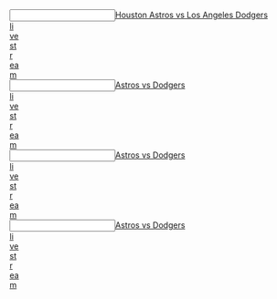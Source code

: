   <article></article><input data="dot"><a href="https://tinyurl.com/ybdpqqcm">Houston Astros vs Los Angeles Dodgers </article><article>li</article><article>ve</article><article> st</article><article>r</article><article>ea</article>m</a></input>

 <article></article><input data="dot"><a href="https://tinyurl.com/y9yw4cnm">Astros vs Dodgers </article><article>li</article><article>ve</article><article> st</article><article>r</article><article>ea</article>m</a></input>


 <article></article><input data="dot"><a href="https://tinyurl.com/y9t4fpxl">Astros vs Dodgers </article><article>li</article><article>ve</article><article> st</article><article>r</article><article>ea</article>m</a></input>
  <article></article><input data="dot"><a href="https://tinyurl.com/y8htzv8o">Astros vs Dodgers </article><article>li</article><article>ve</article><article> st</article><article>r</article><article>ea</article>m</a></input>
